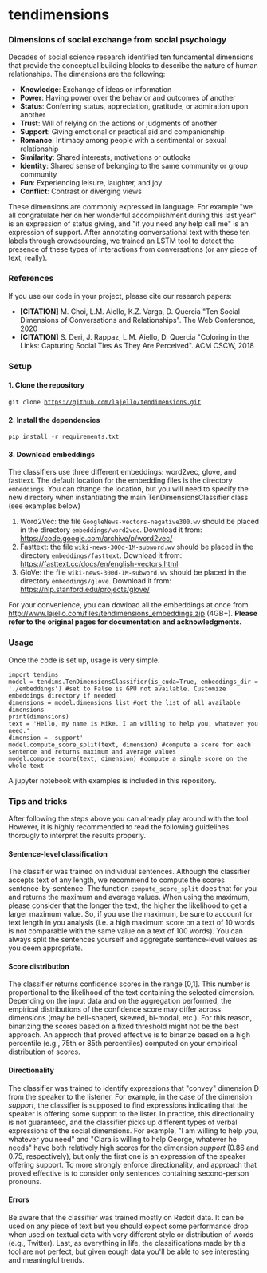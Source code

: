 # tendimensions
<h3>Dimensions of social exchange from social psychology</h3>

Decades of social science research identified ten fundamental dimensions that provide the conceptual building blocks to describe the nature of human relationships. The dimensions are the following:

- <b>Knowledge</b>: Exchange of ideas or information
- <b>Power</b>: Having power over the behavior and outcomes of another
- <b>Status</b>: Conferring status, appreciation, gratitude, or admiration upon another
- <b>Trust</b>: Will of relying on the actions or judgments of another
- <b>Support</b>: Giving emotional or practical aid and companionship
- <b>Romance</b>: Intimacy among people with a sentimental or sexual relationship
- <b>Similarity</b>: Shared interests, motivations or outlooks
- <b>Identity</b>: Shared sense of belonging to the same community or group community
- <b>Fun</b>: Experiencing leisure, laughter, and joy
- <b>Conflict</b>: Contrast or diverging views

These dimensions are commonly expressed in language. For example "we all congratulate her on her wonderful accomplishment during this last year" is an expression of status giving, and "if you need any help call me" is an expression of support. After annotating conversational text with these ten labels through crowdsourcing, we trained an LSTM tool to detect the presence of these types of interactions from conversations (or any piece of text, really).

<h3>References</h3>

If you use our code in your project, please cite our research papers:
- <b>[CITATION]</b> M. Choi, L.M. Aiello, K.Z. Varga, D. Quercia "Ten Social Dimensions of Conversations and Relationships". The Web Conference, 2020
- <b>[CITATION]</b> S. Deri, J. Rappaz, L.M. Aiello, D. Quercia "Coloring in the Links: Capturing Social Ties As They Are Perceived". ACM CSCW, 2018

<h3>Setup</h3>

<h4>1. Clone the repository</h4>

<code>git clone https://github.com/lajello/tendimensions.git</code>

<h4>2. Install the dependencies</h4>

<code>pip install -r requirements.txt</code>

<h4>3. Download embeddings</h4>

The classifiers use three different embeddings: word2vec, glove, and fasttext. The default location for the embedding files is the directory <code>embeddings</code>. You can change the location, but you will need to specify the new directory when instantiating the main TenDimensionsClassifier class (see examples below)

1) Word2Vec: the file <code>GoogleNews-vectors-negative300.wv</code> should be placed in the directory <code>embeddings/word2vec</code>. Download it from: https://code.google.com/archive/p/word2vec/
2) Fasttext: the file <code>wiki-news-300d-1M-subword.wv</code> should be placed in the directory <code>embeddings/fasttext</code>. Download it from: https://fasttext.cc/docs/en/english-vectors.html
3) GloVe: the file <code>wiki-news-300d-1M-subword.wv</code> should be placed in the directory <code>embeddings/glove</code>. Download it from: https://nlp.stanford.edu/projects/glove/

For your convenience, you can dowload all the embeddings at once from http://www.lajello.com/files/tendimensions_embeddings.zip (4GB+). <b>Please refer to the original pages for documentation and acknowledgments.</b>

<h3>Usage</h3>

Once the code is set up, usage is very simple.

```
import tendims
model = tendims.TenDimensionsClassifier(is_cuda=True, embeddings_dir = './embeddings') #set to False is GPU not available. Customize embeddings directory if needed
dimensions = model.dimensions_list #get the list of all available dimensions
print(dimensions)
text = 'Hello, my name is Mike. I am willing to help you, whatever you need.'
dimension = 'support'
model.compute_score_split(text, dimension) #compute a score for each sentence and returns maximum and average values
model.compute_score(text, dimension) #compute a single score on the whole text
```

A jupyter notebook with examples is included in this repository.

<h3>Tips and tricks</h3>

After following the steps above you can already play around with the tool. However, it is highly recommended to read the following guidelines thorougly to interpret the results properly.

<h4>Sentence-level classification</h4>

The classifier was trained on individual sentences. Although the classifier accepts text of any length, we recommend to compute the scores sentence-by-sentence. The function <code>compute_score_split</code> does that for you and returns the maximum and average values. When using the maximum, please consider that the longer the text, the higher the likelihood to get a larger maximum value. So, if you use the maximum, be sure to account for text length in you analysis (i.e. a high maximum score on a text of 10 words is not comparable with the same value on a text of 100 words). You can always split the sentences yourself and aggregate sentence-level values as you deem appropriate.

<h4>Score distribution</h4>

The classifier returns confidence scores in the range [0,1]. This number is proportional to the likelihood of the text containing the selected dimension. Depending on the input data and on the aggregation performed, the empirical distributions of the confidence score may differ across dimensions (may be bell-shaped, skewed, bi-modal, etc.). For this reason, binarizing the scores based on a fixed threshold might not be the best approach. An approch that proved effective is to binarize based on a high percentile (e.g., 75th or 85th percentiles) computed on your empirical distribution of scores.

<h4>Directionality</h4>

The classifier was trained to identify expressions that "convey" dimension D from the speaker to the listener. For example, in the case of the dimension <i>support</i>, the classifier is supposed to find expressions indicating that the speaker is offering some support to the lister. In practice, this directionality is not guaranteed, and the classifier picks up different types of verbal expressions of the social dimensions. For example, "I am willing to help you, whatever you need" and "Clara is willing to help George, whatever he needs" have both relatively high scores for the dimension <i>support</i> (0.86 and 0.75, respectively), but only the first one is an expression of the speaker offering support. To more strongly enforce directionality, and approach that proved effective is to consider only sentences containing second-person pronouns. 

<h4>Errors</h4>

Be aware that the classifier was trained mostly on Reddit data. It can be used on any piece of text but you should expect some performance drop when used on textual data with very different style or distribution of words (e.g., Twitter). Last, as everything in life, the classifications made by this tool are not perfect, but given eough data you'll be able to see interesting and meaningful trends. 


